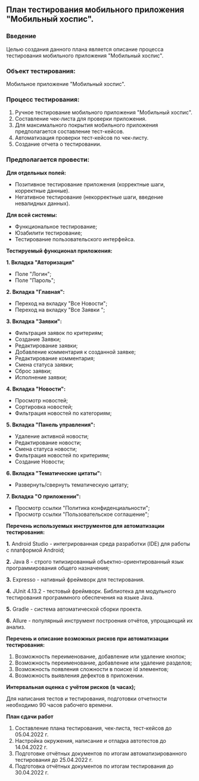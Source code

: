 ## **План тестирования мобильного приложения "Мобильный хоспис"**.

### **Введение**

Целью создания данного плана является описание процесса тестирования мобильного приложения "Мобильный хоспис".

### **Объект тестирования:** 
Мобильное приложение "Мобильный хоспис".

### **Процесс тестирования:**

1. Ручное тестирование мобильного приложения "Мобильный хоспис".
2. Составление чек-листа для проверки приложения. 
3. Для максимального покрытия мобильного приложения предполагается составление тест-кейсов.
4. Автоматизация проверки тест-кейсов по чек-листу.
5. Создание отчета о тестировании.

### **Предполагается провести:**

**Для отдельных полей:**

- Позитивное тестирование приложения (корректные шаги, корректные 
данные).
- Негативное тестирование (некорректные шаги, введение невалидных данных).

**Для всей системы:**

- Функциональное тестирование;
- Юзабилити тестирование;
- Тестирование пользовательского интерфейса.

**Тестируемый функционал приложения:**

**1. Вкладка "Авторизация"**
- Поле "Логин";
- Поле "Пароль";

**2. Вкладка "Главная":**
-  Переход на вкладку "Все Новости";
-  Переход на вкладку "Все Заявки ";

**3. Вкладка "Заявки":**
- Фильтрация заявок по критериям;
- Создание Заявки;
- Редактирование заявки;
- Добавление комментария к созданной заявке;
- Редактирование комментария;
- Смена статуса заявки;
- Сброс заявки;
- Исполнение заявки;

**4. Вкладка "Новости":**
- Просмотр новостей;
- Сортировка новостей;
- Фильтрация новостей по категориям;

**5. Вкладка "Панель управления":** 
- Удаление активной новости;
- Редактирование новости;
- Смена статуса новости;
- Фильтрация новостей по критериям;
- Создание Новости;

**6. Вкладка "Тематические цитаты":**
- Развернуть/свернуть тематическую цитату;

**7. Вкладка "О приложении":**
  - Просмотр ссылки "Политика конфиденциальности";
  - Просмотр ссылки "Пользовательское соглашение";


**Перечень используемых инструментов для автоматизации тестирования:**

**1.** Android Studio -  интегрированная среда разработки (IDE) для работы с платформой Android;

**2.** Java 8 - строго типизированный объектно-ориентированный язык программирования общего назначения;

**3.** Expresso - нативный фреймворк для тестирования.

**4.** JUnit 4.13.2 - тестовый фреймворк. Библиотека для модульного тестирования программного обеспечения на языке Java.

**5.** Gradle - система автоматической сборки проекта.

**6.**  Allure - популярный инструмент построения отчётов, упрощающий их анализ.


**Перечень и описание возможных рисков при автоматизации тестирования:**

1. Возможность переименование, добавление или удаление кнопок;
2. Возможность переименование, добавление или удаление разделов;
3. Возможность появления сложности в поиске id элементов;
4. Возможность выявления дефектов в приложении.

**Интервальная оценка с учётом рисков (в часах);**

Для написания тестов и тестирования, подготовки отчетности необходимо 90 часов рабочего времени.

**План сдачи работ**

1. Составление плана тестирования, чек-листа, тест-кейсов до 05.04.2022 г.
2. Настройка окружения, написание и отладка автотестов до 14.04.2022 г.
3. Подготовке отчётных документов по итогам автоматизированного тестирования до 25.04.2022 г.
4. Подготовка отчётных документов по итогам тестирования до 30.04.2022 г.